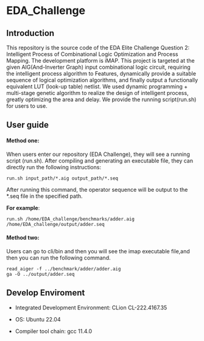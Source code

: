# EDA_Challenge

## Introduction

This repository is the source code of the EDA Elite Challenge Question  2: Intelligent Process of Combinational Logic Optimization and Process Mapping. The development platform is iMAP. This project is targeted at the given AIG(And-Inverter Graph) input combinational logic circuit, requiring the intelligent process algorithm to Features, dynamically provide a suitable sequence of logical optimization algorithms, and finally output a functionally equivalent LUT (look-up table) netlist. We used dynamic programming + multi-stage genetic algorithm to realize the design of intelligent process, greatly optimizing the area and delay. We provide the running script(run.sh)  for users to use.

## User guide

#### Method one:

When users enter our repository (EDA Challenge), they will see a running script (run.sh). After compiling and generating an executable file, they can directly run the following instructions:

```shell
run.sh input_path/*.aig output_path/*.seq
```

After running this command, the operator sequence will be output to the *.seq file in the specified path.

**For example**:

```
run.sh /home/EDA_challenge/benchmarks/adder.aig /home/EDA_challenge/output/adder.seq
```

#### Method two:

Users can go to cli/bin and then you will see the imap executable file,and then you can run the following command.

```
read_aiger -f ../benchmark/adder/adder.aig 
ga -O ../output/adder.seq
```

## Develop Enviroment

- Integrated Development Environment: CLion CL-222.4167.35

- OS: Ubuntu 22.04
- Compiler tool chain: gcc 11.4.0 

